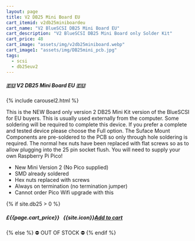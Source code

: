 ```yaml
---
layout: page
title: V2 DB25 Mini Board EU
cart_itemid: v2db25miniboardeu
cart_name: "V2 BlueSCSI DB25 Mini Board EU"
cart_description: "V2 BlueSCSI DB25 Mini Board only Solder Kit"
cart_price: 48
cart_image: "assets/img/v2db25miniboard.webp"
cart_image1: "assets/img/DB25mini_pcb.jpg"
tags: 
  - scsi
  - db25euv2
---
```


##### 🇪🇺 V2 DB25 Mini Board EU 🇪🇺

{% include carousel2.html %}

This is the NEW Board only version 2 DB25 Mini Kit version of the BlueSCSI for EU buyers. This is usually used externally from the computer. Some soldering will be required to complete this device. If you prefer a complete and tested device please choose the Full option. The Suface Mount Components are pre-soldered to the PCB so only through hole soldering is required. The normal hex nuts have been replaced with flat screws so as to allow plugging into the 25 pin socket flush. You will need to supply your own Raspberry Pi Pico!

* New Mini Version 2 (No Pico supplied)
* SMD already soldered
* Hex nuts replaced with screws
* Always on termination (no termination jumper)
* Cannot order Pico Wifi upgrade with this

{% if site.db25 > 0 %}
##### £{{page.cart_price}} &nbsp; {{site.icon}}[Add to cart](/cart#{{page.cart_itemid}})
{% else %}
&#9940; OUT OF STOCK &#9940;
{% endif %}
